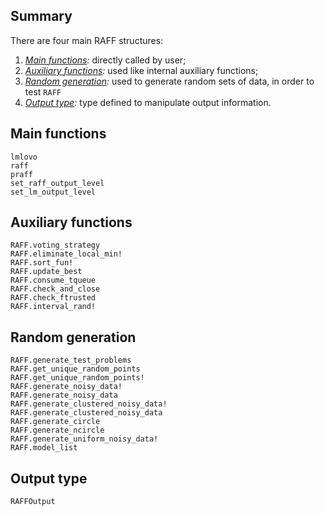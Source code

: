 ## Summary

There are four main RAFF structures: 
1. *[Main functions](@ref):* directly called by user; 
1. *[Auxiliary functions](@ref):* used like internal auxiliary functions;
1. *[Random generation](@ref):* used to generate random sets of data, in order to test `RAFF`
1. *[Output type](@ref):* type defined to manipulate output information.

## Main functions
```@docs
lmlovo
raff
praff
set_raff_output_level
set_lm_output_level
```

## Auxiliary functions
```@docs
RAFF.voting_strategy
RAFF.eliminate_local_min!
RAFF.sort_fun!
RAFF.update_best
RAFF.consume_tqueue
RAFF.check_and_close
RAFF.check_ftrusted
RAFF.interval_rand!
```

## Random generation
```@docs
RAFF.generate_test_problems
RAFF.get_unique_random_points
RAFF.get_unique_random_points!
RAFF.generate_noisy_data!
RAFF.generate_noisy_data
RAFF.generate_clustered_noisy_data!
RAFF.generate_clustered_noisy_data
RAFF.generate_circle
RAFF.generate_ncircle
RAFF.generate_uniform_noisy_data!
RAFF.model_list
```

## Output type
```@docs
RAFFOutput
```
